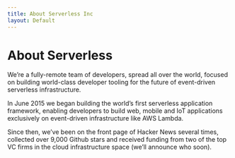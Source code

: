 ```yaml
---
title: About Serverless Inc
layout: Default
---
```


# About Serverless

We’re a fully-remote team of developers, spread all over the world, focused on building world-class developer tooling for the future of event-driven serverless infrastructure.

In June 2015 we began building the world’s first serverless application framework, enabling developers to build web, mobile and IoT applications exclusively on event-driven infrastructure like AWS Lambda.

Since then, we’ve been on the front page of Hacker News several times, collected over 9,000 Github stars and received funding from two of the top VC firms in the cloud infrastructure space (we’ll announce who soon).
